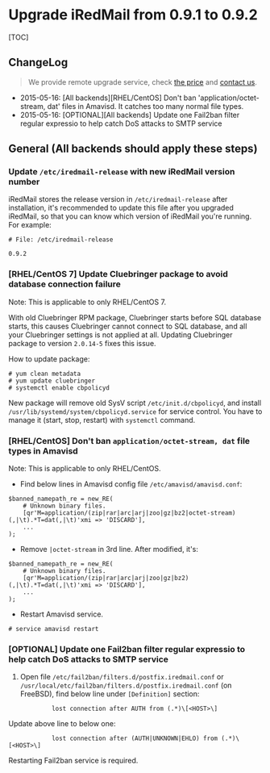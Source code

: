 # Upgrade iRedMail from 0.9.1 to 0.9.2

[TOC]


## ChangeLog

> We provide remote upgrade service, check [the price](../support.html) and [contact us](../contact.html).

* 2015-05-16: [All backends][RHEL/CentOS] Don't ban 'application/octet-stream,
              dat' files in Amavisd. It catches too many normal file types.
* 2015-05-16: [OPTIONAL][All backends] Update one Fail2ban filter regular
              expressio to help catch DoS attacks to SMTP service

## General (All backends should apply these steps)

### Update `/etc/iredmail-release` with new iRedMail version number

iRedMail stores the release version in `/etc/iredmail-release` after
installation, it's recommended to update this file after you upgraded iRedMail,
so that you can know which version of iRedMail you're running. For example:

```
# File: /etc/iredmail-release

0.9.2
```

### [RHEL/CentOS 7] Update Cluebringer package to avoid database connection failure

Note: This is applicable to only RHEL/CentOS 7.

With old Cluebringer RPM package, Cluebringer starts before SQL database starts,
this causes Cluebringer cannot connect to SQL database, and all your Cluebringer
settings is not applied at all. Updating Cluebringer package to version
`2.0.14-5` fixes this issue.

How to update package:

```
# yum clean metadata
# yum update cluebringer
# systemctl enable cbpolicyd
```

New package will remove old SysV script `/etc/init.d/cbpolicyd`, and install
`/usr/lib/systemd/system/cbpolicyd.service` for service control. You have to
manage it (start, stop, restart) with `systemctl` command.


### [RHEL/CentOS] Don't ban `application/octet-stream, dat` file types in Amavisd

Note: This is applicable to only RHEL/CentOS.

* Find below lines in Amavisd config file `/etc/amavisd/amavisd.conf`:

```
$banned_namepath_re = new_RE(
    # Unknown binary files.
    [qr'M=application/(zip|rar|arc|arj|zoo|gz|bz2|octet-stream)(,|\t).*T=dat(,|\t)'xmi => 'DISCARD'],
    ...
);
```

* Remove `|octet-stream` in 3rd line. After modified, it's:

```
$banned_namepath_re = new_RE(
    # Unknown binary files.
    [qr'M=application/(zip|rar|arc|arj|zoo|gz|bz2)(,|\t).*T=dat(,|\t)'xmi => 'DISCARD'],
    ...
);
```

* Restart Amavisd service.

```
# service amavisd restart
```

### [OPTIONAL] Update one Fail2ban filter regular expressio to help catch DoS attacks to SMTP service

1. Open file `/etc/fail2ban/filters.d/postfix.iredmail.conf` or
`/usr/local/etc/fail2ban/filters.d/postfix.iredmail.conf` (on FreeBSD), find
below line under `[Definition]` section:

```
            lost connection after AUTH from (.*)\[<HOST>\]
```

Update above line to below one:

```
            lost connection after (AUTH|UNKNOWN|EHLO) from (.*)\[<HOST>\]
```

Restarting Fail2ban service is required.
